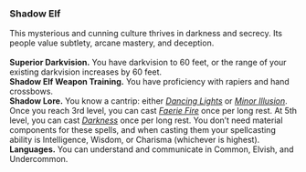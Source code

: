 ### Shadow Elf

This mysterious and cunning culture thrives in darkness and secrecy.
Its people value subtlety, arcane mastery, and deception.
\
\
**Superior Darkvision.**
You have darkvision to 60 feet, or the range of your existing darkvision increases by 60 feet.
\
**Shadow Elf Weapon Training.**
You have proficiency with rapiers and hand crossbows.
\
**Shadow Lore.**
You know a cantrip: either _[<span class="spell">Dancing Lights</span>](#Dancing_Lights_dancing_lights)_ or _[<span class="spell">Minor Illusion</span>](#Minor_Illusion_minor_illusion)_.
Once you reach 3rd level, you can cast _[<span class="spell">Faerie Fire</span>](#Faerie_Fire_faerie_fire)_ once per long rest.
At 5th level, you can cast _[<span class="spell">Darkness</span>](#Darkness_darkness)_ once per long rest.
You don’t need material components for these spells, and when casting them your spellcasting ability is Intelligence, Wisdom, or Charisma (whichever is highest).
\
**Languages.**
You can understand and communicate in Common, Elvish, and Undercommon.
